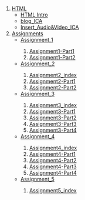 
<ol>
    <li>
        <a href="Class_Notes/HTML">HTML</a>
        <ul>
            <li><a href="Class_Notes/HTML/html_intro_index.html">HTML Intro</a></li>
            <li><a href="Class_Notes/HTML/blog.html">blog_ICA</a></li>
            <li><a href="Class_Notes/HTML/DisplayAudio&Video.html">Insert_Audio&Video_ICA</a></li>
        </ul>
    </li>
    <li>
        <a href="Assignments">Assignments</a>
        <ul>
            <li><a href="Assignments/Assignment_1">Assignment_1</a></li>
                <ol>
                    <li><a href="Assignments/Assignment_1/Assignment1-Part1/Assignment1-Part1.html">Assignment1-Part1</a></li>
                    <li><a href="Assignments/Assignment_1/Assignment1-Part2/Assignment1-Part2.html">Assignment1-Part2</a></li>
                </ol>
            <li><a href="Assignments/Assignment_2">Assignment_2</a></li>
                <ol>
                    <li><a href="Assignments/Assignment_2/Assignment2_index.html">Assignment2_index</a></li>
                    <li><a href="Assignments/Assignment_2/A2-Part1/Assignment2-Part1.html">Assignment2-Part1</a></li>
                    <li><a href="Assignments/Assignment_2/A2-Part2/Assignment2-Part2.html">Assignment2-Part2</a></li>
                </ol>
            <li><a href="Assignments/Assignment_3">Assignment_3</a></li>
                <ol>
                    <li><a href="Assignments/Assignment_3/Assignment3_index.html">Assignment3_index</a></li>
                    <li><a href="Assignments/Assignment_3/A3-P1/Assignment3-Part1.html">Assignment3-Part1</a></li>
                    <li><a href="Assignments/Assignment_3/A3-P2/Assignment3-Part2.html">Assignment3-Part2</a></li>
                    <li><a href="Assignments/Assignment_3/A3-P3/Assignmnet3-Part3.html">Assignment3-Part3</a></li>
                    <li><a href="Assignments/Assignment_3/A3-P4/Assignment3-Part4.html">Assignment3-Part4</a></li>
                </ol>
            <li><a href="Assignments/Assignment_4">Assignment_4</a></li>
                <ol>
                    <li><a href="Assignments/Assignment_4/Assignment4_index.html">Assignment4_index</a></li>
                    <li><a href="Assignments/Assignment_4/A4-P1/Assignment4_Part1.html">Assignment4-Part1</a></li>
                    <li><a href="Assignments/Assignment_4/A4-P2/Assignment4_Part2.html">Assignment4-Part2</a></li>
                    <li><a href="Assignments/Assignment_4/A4-P3/Assignment4_Part3.html">Assignment4-Part3</a></li>
                    <li><a href="Assignments/Assignment_4/A4-P4/Assignment4_Part4.html">Assignment4-Part4</a></li>
                </ol>
            <li><a href="Assignments/Assignment_5">Assignment_5</a></li>
                <ol>
                    <li><a href="Assignments/Assignment_5/Assignment5_index.html">Assignment5_index</a></li>
                </ol>
        </ul>
    </li>
</ol>

    